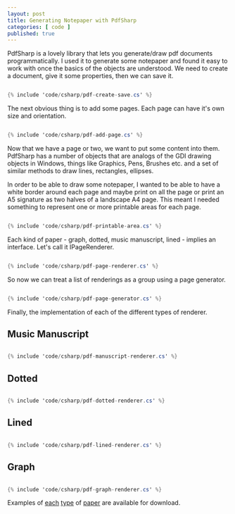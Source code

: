 ```yaml
---
layout: post
title: Generating Notepaper with PdfSharp
categories: [ code ]
published: true
---
```


PdfSharp is a lovely library that lets you generate/draw pdf documents programmatically. I used it to generate some notepaper and found it 
easy to work with once the basics of the objects are understood. We need to create a document, give it some properties, then we can save it. 

~~~csharp 

{% include 'code/csharp/pdf-create-save.cs' %}

~~~

The next obvious thing is to add some pages. Each page can have it's own size and orientation.


~~~csharp 

{% include 'code/csharp/pdf-add-page.cs' %}

~~~

Now that we have a page or two, we want to put some content into them. PdfSharp has a number of objects that are analogs of the GDI drawing 
objects in Windows, things like Graphics, Pens, Brushes etc. and a set of similar methods to draw lines, rectangles, ellipses. 

In order to be able to draw some notepaper, I wanted to be able to have a white border around each page and maybe print on all the page or 
print an A5 signature as two halves of a landscape A4 page. This meant I needed something to represent one or more printable areas for each page.

~~~csharp 

{% include 'code/csharp/pdf-printable-area.cs' %}

~~~

Each kind of paper - graph, dotted, music manuscript, lined - implies an interface. Let's call it IPageRenderer.

~~~csharp 

{% include 'code/csharp/pdf-page-renderer.cs' %}

~~~

So now we can treat a list of renderings as a group using a page generator. 

~~~csharp 

{% include 'code/csharp/pdf-page-generator.cs' %}

~~~

Finally, the implementation of each of the different types of renderer.


## Music Manuscript


~~~csharp 

{% include 'code/csharp/pdf-manuscript-renderer.cs' %}

~~~


## Dotted

 
~~~csharp 

{% include 'code/csharp/pdf-dotted-renderer.cs' %}

~~~


## Lined 


~~~csharp 

{% include 'code/csharp/pdf-lined-renderer.cs' %}

~~~


## Graph


~~~csharp 

{% include 'code/csharp/pdf-graph-renderer.cs' %}

~~~

Examples of <a href="/downloads/Dotted-a4-portrait.pdf" alt="dotted">each<a/> 
<a href="/downloads/Graph-a4-portrait.pdf" alt="graph">type<a/> of 
<a href="/downloads/Manuscript-a4-portrait.pdf" alt="manuscript">paper<a/> are available for download.

